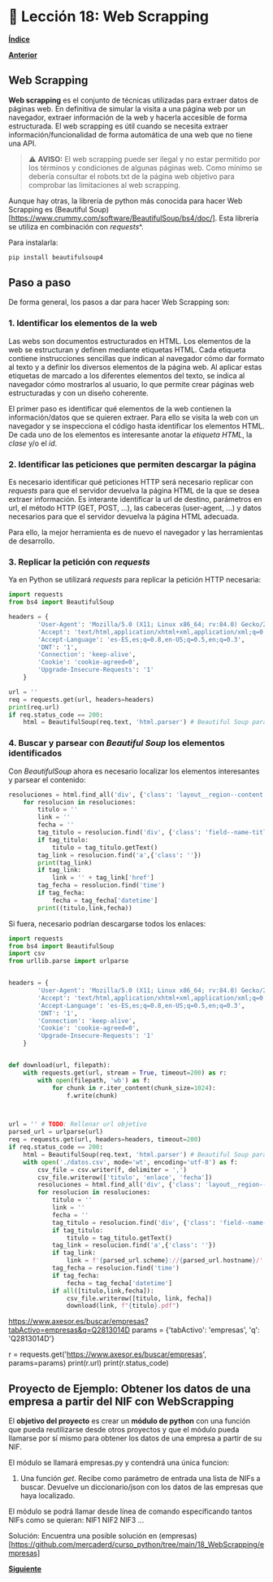 # 📗 Lección 18: Web Scrapping

**[Índice](../README.md)**

**[Anterior](../17_HTTP/README.md)**

## Web Scrapping

**Web scrapping** es el conjunto de técnicas utilizadas para extraer datos de páginas web. En definitiva de simular la visita a una página web por un navegador, extraer información de la web y hacerla accesible de forma estructurada. El web scrapping es útil cuando se necesita extraer información/funcionalidad de forma automática de una web que no tiene una API.

> ⚠ **AVISO:** El web scrapping puede ser ilegal y no estar permitido por los términos y condiciones de algunas páginas web. Como mínimo se debería consultar el robots.txt de la página web objetivo para comprobar las limitaciones al web scrapping.

Aunque hay otras, la librería de python más conocida para hacer Web Scrapping es (Beautiful Soup)[https://www.crummy.com/software/BeautifulSoup/bs4/doc/]. Esta librería se utiliza en combinación con *requests*^.

Para instalarla:

```python
pip install beautifulsoup4
```

## Paso a paso

De forma general, los pasos a dar para hacer Web Scrapping son:

### 1. Identificar los elementos de la web

Las webs son documentos estructurados en HTML. Los elementos de la web se estructuran y definen mediante etiquetas HTML. Cada etiqueta contiene instrucciones sencillas que indican al navegador cómo dar formato al texto y a definir los diversos elementos de la página web. Al aplicar estas etiquetas de marcado a los diferentes elementos del texto, se indica al navegador cómo mostrarlos al usuario, lo que permite crear páginas web estructuradas y con un diseño coherente.

El primer paso es identificar qué elementos de la web contienen la información/datos que se quieren extraer. Para ello se visita la web con un navegador y se inspecciona el código hasta identificar los elementos HTML. De cada uno de los elementos es interesante anotar la *etiqueta HTML*, la *clase* y/o el *id*.

### 2. Identificar las peticiones que permiten descargar la página

Es necesario identificar qué peticiones HTTP será necesario replicar con *requests* para que el servidor devuelva la página HTML de la que se desea extraer información. Es interante identificar la url de destino, parámetros en url, el método HTTP (GET, POST, ...), las cabeceras (user-agent, ...) y datos necesarios para que el servidor devuelva la página HTML adecuada.

Para ello, la mejor herramienta es de nuevo el navegador y las herramientas de desarrollo.

### 3. Replicar la petición con *requests*

Ya en Python se utilizará *requests* para replicar la petición HTTP necesaria:

```python
import requests
from bs4 import BeautifulSoup

headers = {
        'User-Agent': 'Mozilla/5.0 (X11; Linux x86_64; rv:84.0) Gecko/20100101 Firefox/84.0',
        'Accept': 'text/html,application/xhtml+xml,application/xml;q=0.9,image/webp,*/*;q=0.8',
        'Accept-Language': 'es-ES,es;q=0.8,en-US;q=0.5,en;q=0.3',
        'DNT': '1',
        'Connection': 'keep-alive',
        'Cookie': 'cookie-agreed=0',
        'Upgrade-Insecure-Requests': '1'
    }

url = ''
req = requests.get(url, headers=headers)
print(req.url)
if req.status_code == 200:
    html = BeautifulSoup(req.text, 'html.parser') # Beautiful Soup para parsear el html y poder buscar elementos
```

### 4. Buscar y parsear con *Beautiful Soup* los elementos identificados

Con *BeautifulSoup* ahora es necesario localizar los elementos interesantes y parsear el contenido:
```python
resoluciones = html.find_all('div', {'class': 'layout__region--content'})
    for resolucion in resoluciones:
        titulo = ''
        link = ''
        fecha = ''
        tag_titulo = resolucion.find('div', {'class': 'field--name-title'})
        if tag_titulo:
            titulo = tag_titulo.getText()
        tag_link = resolucion.find('a',{'class': ''})
        print(tag_link)
        if tag_link:
            link = '' + tag_link['href']
        tag_fecha = resolucion.find('time')
        if tag_fecha:
            fecha = tag_fecha['datetime']
        print((titulo,link,fecha))
```

Si fuera, necesario podrían descargarse todos los enlaces:

```python
import requests
from bs4 import BeautifulSoup
import csv
from urllib.parse import urlparse


headers = {
        'User-Agent': 'Mozilla/5.0 (X11; Linux x86_64; rv:84.0) Gecko/20100101 Firefox/84.0',
        'Accept': 'text/html,application/xhtml+xml,application/xml;q=0.9,image/webp,*/*;q=0.8',
        'Accept-Language': 'es-ES,es;q=0.8,en-US;q=0.5,en;q=0.3',
        'DNT': '1',
        'Connection': 'keep-alive',
        'Cookie': 'cookie-agreed=0',
        'Upgrade-Insecure-Requests': '1'
    }


def download(url, filepath):
    with requests.get(url, stream = True, timeout=200) as r:
        with open(filepath, 'wb') as f:
            for chunk in r.iter_content(chunk_size=1024):
                f.write(chunk)



url = '' # TODO: Rellenar url objetivo
parsed_url = urlparse(url)
req = requests.get(url, headers=headers, timeout=200)
if req.status_code == 200:
    html = BeautifulSoup(req.text, 'html.parser') # Beautiful Soup para parsear el html y poder buscar elementos
    with open('./datos.csv', mode='wt', encoding='utf-8') as f:
        csv_file = csv.writer(f, delimiter = ',')
        csv_file.writerow(['titulo', 'enlace', 'fecha'])
        resoluciones = html.find_all('div', {'class': 'layout__region--content'})
        for resolucion in resoluciones:
            titulo = ''
            link = ''
            fecha = ''
            tag_titulo = resolucion.find('div', {'class': 'field--name-title'})
            if tag_titulo:
                titulo = tag_titulo.getText()
            tag_link = resolucion.find('a',{'class': ''})
            if tag_link:
                link = f'{parsed_url.scheme}://{parsed_url.hostname}/' + tag_link['href']
            tag_fecha = resolucion.find('time')
            if tag_fecha:
                fecha = tag_fecha['datetime']
            if all([titulo,link,fecha]):
                csv_file.writerow([titulo, link, fecha])
                download(link, f"{titulo}.pdf")
```


https://www.axesor.es/buscar/empresas?tabActivo=empresas&q=Q2813014D
params = {'tabActivo': 'empresas', 'q': 'Q2813014D'}

r = requests.get('https://www.axesor.es/buscar/empresas', params=params)
print(r.url)
print(r.status_code)

## Proyecto de Ejemplo: Obtener los datos de una empresa a partir del NIF con WebScrapping

El **objetivo del proyecto** es crear un **módulo de python** con una función que pueda reutilizarse desde otros proyectos y que el módulo pueda llamarse por sí mismo para obtener los datos de una empresa a partir de su NIF.

El módulo se llamará empresas.py y contendrá una única funcion:

1. Una función *get*. Recibe como parámetro de entrada una lista de NIFs a buscar. Devuelve un diccionario/json con los datos de las empresas que haya localizado. 

El módulo se podrá llamar desde línea de comando especificando tantos NIFs como se quieran: NIF1 NIF2 NIF3 ...

Solución: Encuentra una posible solución en (empresas)[https://github.com/mercaderd/curso_python/tree/main/18_WebScrapping/empresas]

**[Siguiente](../19_/Objetos.md)**

